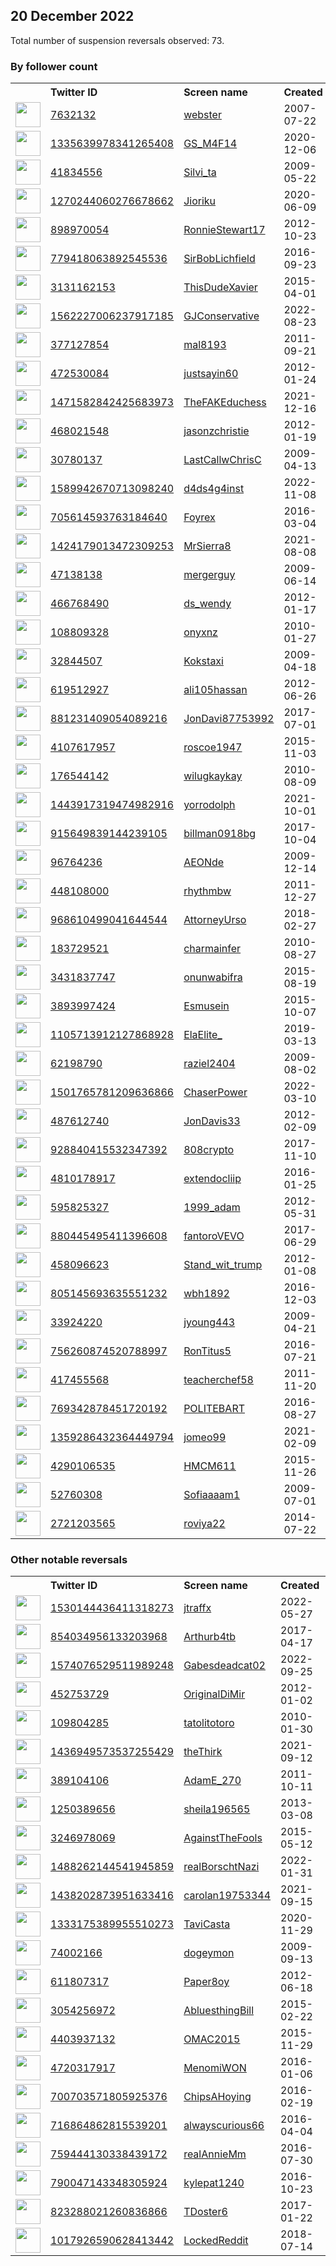 
## 20 December 2022
Total number of suspension reversals observed: 73.

### By follower count
<table><tr><th></th><th align="left">Twitter ID</th><th align="left">Screen name</th>
<th align="left">Created</th><th align="left">Status</th><th align="left">Suspended</th><th align="left">Followers</th>
<tr><td><a href="https://pbs.twimg.com/profile_images/1608281613938327557/oVARK29l_normal.jpg"><img src="https://pbs.twimg.com/profile_images/1608281613938327557/oVARK29l_normal.jpg" width="40px" height="40px" align="center"/></a></td><td><a href="https://twitter.com/intent/user?user_id=7632132">7632132</a></td><td><a href="https://twitter.com/webster">webster</a></td><td>2007-07-22</td><td align="center">✔️</td><td>2022-12-16</td><td>39494</td></tr>
<tr><td><a href="https://pbs.twimg.com/profile_images/1509634441072754694/rE1Ypajm_normal.jpg"><img src="https://pbs.twimg.com/profile_images/1509634441072754694/rE1Ypajm_normal.jpg" width="40px" height="40px" align="center"/></a></td><td><a href="https://twitter.com/intent/user?user_id=1335639978341265408">1335639978341265408</a></td><td><a href="https://twitter.com/GS_M4F14">GS_M4F14</a></td><td>2020-12-06</td><td align="center"></td><td>2022-07-03</td><td>15755</td></tr>
<tr><td><a href="https://pbs.twimg.com/profile_images/1611511598543159296/nCoI-h3__normal.jpg"><img src="https://pbs.twimg.com/profile_images/1611511598543159296/nCoI-h3__normal.jpg" width="40px" height="40px" align="center"/></a></td><td><a href="https://twitter.com/intent/user?user_id=41834556">41834556</a></td><td><a href="https://twitter.com/Silvi_ta">Silvi_ta</a></td><td>2009-05-22</td><td align="center"></td><td>2022-05-15</td><td>13480</td></tr>
<tr><td><a href="https://pbs.twimg.com/profile_images/1647085744174018560/D6I1h1d1_normal.jpg"><img src="https://pbs.twimg.com/profile_images/1647085744174018560/D6I1h1d1_normal.jpg" width="40px" height="40px" align="center"/></a></td><td><a href="https://twitter.com/intent/user?user_id=1270244060276678662">1270244060276678662</a></td><td><a href="https://twitter.com/Jioriku">Jioriku</a></td><td>2020-06-09</td><td align="center"></td><td>2022-12-13</td><td>7097</td></tr>
<tr><td><a href="https://pbs.twimg.com/profile_images/1350531250294054913/cw7M1r2e_normal.jpg"><img src="https://pbs.twimg.com/profile_images/1350531250294054913/cw7M1r2e_normal.jpg" width="40px" height="40px" align="center"/></a></td><td><a href="https://twitter.com/intent/user?user_id=898970054">898970054</a></td><td><a href="https://twitter.com/RonnieStewart17">RonnieStewart17</a></td><td>2012-10-23</td><td align="center"></td><td>2022-10-29</td><td>7027</td></tr>
<tr><td><a href="https://pbs.twimg.com/profile_images/1359246478456352778/29WELVbN_normal.jpg"><img src="https://pbs.twimg.com/profile_images/1359246478456352778/29WELVbN_normal.jpg" width="40px" height="40px" align="center"/></a></td><td><a href="https://twitter.com/intent/user?user_id=779418063892545536">779418063892545536</a></td><td><a href="https://twitter.com/SirBobLichfield">SirBobLichfield</a></td><td>2016-09-23</td><td align="center"></td><td></td><td>6154</td></tr>
<tr><td><a href="https://pbs.twimg.com/profile_images/1355833667613052932/s7LJaDn5_normal.jpg"><img src="https://pbs.twimg.com/profile_images/1355833667613052932/s7LJaDn5_normal.jpg" width="40px" height="40px" align="center"/></a></td><td><a href="https://twitter.com/intent/user?user_id=3131162153">3131162153</a></td><td><a href="https://twitter.com/ThisDudeXavier">ThisDudeXavier</a></td><td>2015-04-01</td><td align="center"></td><td></td><td>5282</td></tr>
<tr><td><a href="https://pbs.twimg.com/profile_images/1620896734351073280/bsQhsnJU_normal.jpg"><img src="https://pbs.twimg.com/profile_images/1620896734351073280/bsQhsnJU_normal.jpg" width="40px" height="40px" align="center"/></a></td><td><a href="https://twitter.com/intent/user?user_id=1562227006237917185">1562227006237917185</a></td><td><a href="https://twitter.com/GJConservative">GJConservative</a></td><td>2022-08-23</td><td align="center"></td><td>2022-12-16</td><td>4724</td></tr>
<tr><td><a href="https://pbs.twimg.com/profile_images/1516217293734350857/oJF6tlDZ_normal.jpg"><img src="https://pbs.twimg.com/profile_images/1516217293734350857/oJF6tlDZ_normal.jpg" width="40px" height="40px" align="center"/></a></td><td><a href="https://twitter.com/intent/user?user_id=377127854">377127854</a></td><td><a href="https://twitter.com/mal8193">mal8193</a></td><td>2011-09-21</td><td align="center"></td><td>2022-10-29</td><td>3418</td></tr>
<tr><td><a href="https://pbs.twimg.com/profile_images/1107978920647749632/AdAq_RiU_normal.jpg"><img src="https://pbs.twimg.com/profile_images/1107978920647749632/AdAq_RiU_normal.jpg" width="40px" height="40px" align="center"/></a></td><td><a href="https://twitter.com/intent/user?user_id=472530084">472530084</a></td><td><a href="https://twitter.com/justsayin60">justsayin60</a></td><td>2012-01-24</td><td align="center"></td><td></td><td>2842</td></tr>
<tr><td><a href="https://pbs.twimg.com/profile_images/1646612315960139777/7-8_0glj_normal.jpg"><img src="https://pbs.twimg.com/profile_images/1646612315960139777/7-8_0glj_normal.jpg" width="40px" height="40px" align="center"/></a></td><td><a href="https://twitter.com/intent/user?user_id=1471582842425683973">1471582842425683973</a></td><td><a href="https://twitter.com/TheFAKEduchess">TheFAKEduchess</a></td><td>2021-12-16</td><td align="center">🔒</td><td>2022-10-19</td><td>2815</td></tr>
<tr><td><a href="https://pbs.twimg.com/profile_images/1644868581320957952/rBILFaFE_normal.jpg"><img src="https://pbs.twimg.com/profile_images/1644868581320957952/rBILFaFE_normal.jpg" width="40px" height="40px" align="center"/></a></td><td><a href="https://twitter.com/intent/user?user_id=468021548">468021548</a></td><td><a href="https://twitter.com/jasonzchristie">jasonzchristie</a></td><td>2012-01-19</td><td align="center"></td><td></td><td>2487</td></tr>
<tr><td><a href="https://pbs.twimg.com/profile_images/1624737401351331841/Iv93eY0F_normal.jpg"><img src="https://pbs.twimg.com/profile_images/1624737401351331841/Iv93eY0F_normal.jpg" width="40px" height="40px" align="center"/></a></td><td><a href="https://twitter.com/intent/user?user_id=30780137">30780137</a></td><td><a href="https://twitter.com/LastCallwChrisC">LastCallwChrisC</a></td><td>2009-04-13</td><td align="center"></td><td></td><td>2164</td></tr>
<tr><td><a href="https://pbs.twimg.com/profile_images/1589944353455210498/QnjSPWbC_normal.jpg"><img src="https://pbs.twimg.com/profile_images/1589944353455210498/QnjSPWbC_normal.jpg" width="40px" height="40px" align="center"/></a></td><td><a href="https://twitter.com/intent/user?user_id=1589942670713098240">1589942670713098240</a></td><td><a href="https://twitter.com/d4ds4g4inst">d4ds4g4inst</a></td><td>2022-11-08</td><td align="center"></td><td>2022-12-13</td><td>1821</td></tr>
<tr><td><a href="https://pbs.twimg.com/profile_images/707943504769458176/K6gyB5Jq_normal.jpg"><img src="https://pbs.twimg.com/profile_images/707943504769458176/K6gyB5Jq_normal.jpg" width="40px" height="40px" align="center"/></a></td><td><a href="https://twitter.com/intent/user?user_id=705614593763184640">705614593763184640</a></td><td><a href="https://twitter.com/Foyrex">Foyrex</a></td><td>2016-03-04</td><td align="center"></td><td>2022-10-29</td><td>1412</td></tr>
<tr><td><a href="https://pbs.twimg.com/profile_images/1425457318297174022/kSuteWTs_normal.jpg"><img src="https://pbs.twimg.com/profile_images/1425457318297174022/kSuteWTs_normal.jpg" width="40px" height="40px" align="center"/></a></td><td><a href="https://twitter.com/intent/user?user_id=1424179013472309253">1424179013472309253</a></td><td><a href="https://twitter.com/MrSierra8">MrSierra8</a></td><td>2021-08-08</td><td align="center"></td><td>2022-12-16</td><td>1386</td></tr>
<tr><td><a href="https://pbs.twimg.com/profile_images/987793842857426944/cWvBv7pJ_normal.jpg"><img src="https://pbs.twimg.com/profile_images/987793842857426944/cWvBv7pJ_normal.jpg" width="40px" height="40px" align="center"/></a></td><td><a href="https://twitter.com/intent/user?user_id=47138138">47138138</a></td><td><a href="https://twitter.com/mergerguy">mergerguy</a></td><td>2009-06-14</td><td align="center"></td><td></td><td>1370</td></tr>
<tr><td><a href="https://pbs.twimg.com/profile_images/1611385983274029061/5PV2ae6U_normal.jpg"><img src="https://pbs.twimg.com/profile_images/1611385983274029061/5PV2ae6U_normal.jpg" width="40px" height="40px" align="center"/></a></td><td><a href="https://twitter.com/intent/user?user_id=466768490">466768490</a></td><td><a href="https://twitter.com/ds_wendy">ds_wendy</a></td><td>2012-01-17</td><td align="center"></td><td></td><td>1248</td></tr>
<tr><td><a href="https://pbs.twimg.com/profile_images/1636253268505690113/Q-xMT_6o_normal.jpg"><img src="https://pbs.twimg.com/profile_images/1636253268505690113/Q-xMT_6o_normal.jpg" width="40px" height="40px" align="center"/></a></td><td><a href="https://twitter.com/intent/user?user_id=108809328">108809328</a></td><td><a href="https://twitter.com/onyxnz">onyxnz</a></td><td>2010-01-27</td><td align="center"></td><td>2022-10-25</td><td>1159</td></tr>
<tr><td><a href="https://pbs.twimg.com/profile_images/1268123601082990593/UQS6ZwZD_normal.jpg"><img src="https://pbs.twimg.com/profile_images/1268123601082990593/UQS6ZwZD_normal.jpg" width="40px" height="40px" align="center"/></a></td><td><a href="https://twitter.com/intent/user?user_id=32844507">32844507</a></td><td><a href="https://twitter.com/Kokstaxi">Kokstaxi</a></td><td>2009-04-18</td><td align="center"></td><td></td><td>1131</td></tr>
<tr><td><a href="https://pbs.twimg.com/profile_images/1612011184525393920/bKXiDacj_normal.jpg"><img src="https://pbs.twimg.com/profile_images/1612011184525393920/bKXiDacj_normal.jpg" width="40px" height="40px" align="center"/></a></td><td><a href="https://twitter.com/intent/user?user_id=619512927">619512927</a></td><td><a href="https://twitter.com/ali105hassan">ali105hassan</a></td><td>2012-06-26</td><td align="center"></td><td></td><td>1003</td></tr>
<tr><td><a href="https://pbs.twimg.com/profile_images/906594502059716608/Gxf163EU_normal.jpg"><img src="https://pbs.twimg.com/profile_images/906594502059716608/Gxf163EU_normal.jpg" width="40px" height="40px" align="center"/></a></td><td><a href="https://twitter.com/intent/user?user_id=881231409054089216">881231409054089216</a></td><td><a href="https://twitter.com/JonDavi87753992">JonDavi87753992</a></td><td>2017-07-01</td><td align="center"></td><td></td><td>996</td></tr>
<tr><td><a href="https://pbs.twimg.com/profile_images/1604606536751501312/_2ZfkXzw_normal.jpg"><img src="https://pbs.twimg.com/profile_images/1604606536751501312/_2ZfkXzw_normal.jpg" width="40px" height="40px" align="center"/></a></td><td><a href="https://twitter.com/intent/user?user_id=4107617957">4107617957</a></td><td><a href="https://twitter.com/roscoe1947">roscoe1947</a></td><td>2015-11-03</td><td align="center">🚫</td><td></td><td>981</td></tr>
<tr><td><a href="https://pbs.twimg.com/profile_images/1605188394488926208/JZaRj3iZ_normal.jpg"><img src="https://pbs.twimg.com/profile_images/1605188394488926208/JZaRj3iZ_normal.jpg" width="40px" height="40px" align="center"/></a></td><td><a href="https://twitter.com/intent/user?user_id=176544142">176544142</a></td><td><a href="https://twitter.com/wilugkaykay">wilugkaykay</a></td><td>2010-08-09</td><td align="center"></td><td>2022-07-14</td><td>970</td></tr>
<tr><td><a href="https://pbs.twimg.com/profile_images/1456330555876859908/Xr3fyJw2_normal.jpg"><img src="https://pbs.twimg.com/profile_images/1456330555876859908/Xr3fyJw2_normal.jpg" width="40px" height="40px" align="center"/></a></td><td><a href="https://twitter.com/intent/user?user_id=1443917319474982916">1443917319474982916</a></td><td><a href="https://twitter.com/yorrodolph">yorrodolph</a></td><td>2021-10-01</td><td align="center">🚫</td><td>2022-12-16</td><td>792</td></tr>
<tr><td><a href="https://pbs.twimg.com/profile_images/1232716984737050631/HUfw-mu8_normal.jpg"><img src="https://pbs.twimg.com/profile_images/1232716984737050631/HUfw-mu8_normal.jpg" width="40px" height="40px" align="center"/></a></td><td><a href="https://twitter.com/intent/user?user_id=915649839144239105">915649839144239105</a></td><td><a href="https://twitter.com/billman0918bg">billman0918bg</a></td><td>2017-10-04</td><td align="center"></td><td></td><td>646</td></tr>
<tr><td><a href="https://pbs.twimg.com/profile_images/1385169348046819331/KwpCHXsw_normal.jpg"><img src="https://pbs.twimg.com/profile_images/1385169348046819331/KwpCHXsw_normal.jpg" width="40px" height="40px" align="center"/></a></td><td><a href="https://twitter.com/intent/user?user_id=96764236">96764236</a></td><td><a href="https://twitter.com/AEONde">AEONde</a></td><td>2009-12-14</td><td align="center"></td><td>2022-12-16</td><td>640</td></tr>
<tr><td><a href="https://pbs.twimg.com/profile_images/1605025212331876359/9fZxL0Ra_normal.jpg"><img src="https://pbs.twimg.com/profile_images/1605025212331876359/9fZxL0Ra_normal.jpg" width="40px" height="40px" align="center"/></a></td><td><a href="https://twitter.com/intent/user?user_id=448108000">448108000</a></td><td><a href="https://twitter.com/rhythmbw">rhythmbw</a></td><td>2011-12-27</td><td align="center">🔒</td><td></td><td>631</td></tr>
<tr><td><a href="https://pbs.twimg.com/profile_images/1073251618882244613/TV71zCW7_normal.jpg"><img src="https://pbs.twimg.com/profile_images/1073251618882244613/TV71zCW7_normal.jpg" width="40px" height="40px" align="center"/></a></td><td><a href="https://twitter.com/intent/user?user_id=968610499041644544">968610499041644544</a></td><td><a href="https://twitter.com/AttorneyUrso">AttorneyUrso</a></td><td>2018-02-27</td><td align="center"></td><td></td><td>556</td></tr>
<tr><td><a href="https://pbs.twimg.com/profile_images/1206573108762750976/WK770XDR_normal.jpg"><img src="https://pbs.twimg.com/profile_images/1206573108762750976/WK770XDR_normal.jpg" width="40px" height="40px" align="center"/></a></td><td><a href="https://twitter.com/intent/user?user_id=183729521">183729521</a></td><td><a href="https://twitter.com/charmainfer">charmainfer</a></td><td>2010-08-27</td><td align="center"></td><td>2022-10-28</td><td>452</td></tr>
<tr><td><a href="https://pbs.twimg.com/profile_images/987537710570131456/uag-38Dm_normal.jpg"><img src="https://pbs.twimg.com/profile_images/987537710570131456/uag-38Dm_normal.jpg" width="40px" height="40px" align="center"/></a></td><td><a href="https://twitter.com/intent/user?user_id=3431837747">3431837747</a></td><td><a href="https://twitter.com/onunwabifra">onunwabifra</a></td><td>2015-08-19</td><td align="center"></td><td></td><td>399</td></tr>
<tr><td><a href="https://pbs.twimg.com/profile_images/1263775966721122304/Uqzd2HEl_normal.jpg"><img src="https://pbs.twimg.com/profile_images/1263775966721122304/Uqzd2HEl_normal.jpg" width="40px" height="40px" align="center"/></a></td><td><a href="https://twitter.com/intent/user?user_id=3893997424">3893997424</a></td><td><a href="https://twitter.com/Esmusein">Esmusein</a></td><td>2015-10-07</td><td align="center"></td><td></td><td>384</td></tr>
<tr><td><a href="https://pbs.twimg.com/profile_images/1587505378916728832/ojh5PbH4_normal.jpg"><img src="https://pbs.twimg.com/profile_images/1587505378916728832/ojh5PbH4_normal.jpg" width="40px" height="40px" align="center"/></a></td><td><a href="https://twitter.com/intent/user?user_id=1105713912127868928">1105713912127868928</a></td><td><a href="https://twitter.com/ElaElite_">ElaElite_</a></td><td>2019-03-13</td><td align="center"></td><td>2022-12-15</td><td>384</td></tr>
<tr><td><a href="https://pbs.twimg.com/profile_images/1643206520631627778/Wbq8nf7r_normal.jpg"><img src="https://pbs.twimg.com/profile_images/1643206520631627778/Wbq8nf7r_normal.jpg" width="40px" height="40px" align="center"/></a></td><td><a href="https://twitter.com/intent/user?user_id=62198790">62198790</a></td><td><a href="https://twitter.com/raziel2404">raziel2404</a></td><td>2009-08-02</td><td align="center"></td><td></td><td>344</td></tr>
<tr><td><a href="https://pbs.twimg.com/profile_images/1644312500626759680/LfGO95lV_normal.jpg"><img src="https://pbs.twimg.com/profile_images/1644312500626759680/LfGO95lV_normal.jpg" width="40px" height="40px" align="center"/></a></td><td><a href="https://twitter.com/intent/user?user_id=1501765781209636866">1501765781209636866</a></td><td><a href="https://twitter.com/ChaserPower">ChaserPower</a></td><td>2022-03-10</td><td align="center"></td><td>2022-10-29</td><td>344</td></tr>
<tr><td><a href="https://pbs.twimg.com/profile_images/1081951491345272832/Kn4yfmbq_normal.jpg"><img src="https://pbs.twimg.com/profile_images/1081951491345272832/Kn4yfmbq_normal.jpg" width="40px" height="40px" align="center"/></a></td><td><a href="https://twitter.com/intent/user?user_id=487612740">487612740</a></td><td><a href="https://twitter.com/JonDavis33">JonDavis33</a></td><td>2012-02-09</td><td align="center"></td><td></td><td>336</td></tr>
<tr><td><a href="https://pbs.twimg.com/profile_images/1634961526665904128/k9_j18vz_normal.jpg"><img src="https://pbs.twimg.com/profile_images/1634961526665904128/k9_j18vz_normal.jpg" width="40px" height="40px" align="center"/></a></td><td><a href="https://twitter.com/intent/user?user_id=928840415532347392">928840415532347392</a></td><td><a href="https://twitter.com/808crypto">808crypto</a></td><td>2017-11-10</td><td align="center"></td><td></td><td>259</td></tr>
<tr><td><a href="https://pbs.twimg.com/profile_images/1636425909757411328/pIY6A5TG_normal.jpg"><img src="https://pbs.twimg.com/profile_images/1636425909757411328/pIY6A5TG_normal.jpg" width="40px" height="40px" align="center"/></a></td><td><a href="https://twitter.com/intent/user?user_id=4810178917">4810178917</a></td><td><a href="https://twitter.com/extendocliip">extendocliip</a></td><td>2016-01-25</td><td align="center"></td><td></td><td>242</td></tr>
<tr><td><a href="https://pbs.twimg.com/profile_images/1133839854104711168/0bx8T7fb_normal.png"><img src="https://pbs.twimg.com/profile_images/1133839854104711168/0bx8T7fb_normal.png" width="40px" height="40px" align="center"/></a></td><td><a href="https://twitter.com/intent/user?user_id=595825327">595825327</a></td><td><a href="https://twitter.com/1999_adam">1999_adam</a></td><td>2012-05-31</td><td align="center"></td><td></td><td>232</td></tr>
<tr><td><a href="https://pbs.twimg.com/profile_images/1497224390156640262/UCE16y_A_normal.jpg"><img src="https://pbs.twimg.com/profile_images/1497224390156640262/UCE16y_A_normal.jpg" width="40px" height="40px" align="center"/></a></td><td><a href="https://twitter.com/intent/user?user_id=880445495411396608">880445495411396608</a></td><td><a href="https://twitter.com/fantoroVEVO">fantoroVEVO</a></td><td>2017-06-29</td><td align="center">🔒</td><td>2022-11-17</td><td>230</td></tr>
<tr><td><a href="https://pbs.twimg.com/profile_images/914196310642888704/l-LEoJC4_normal.jpg"><img src="https://pbs.twimg.com/profile_images/914196310642888704/l-LEoJC4_normal.jpg" width="40px" height="40px" align="center"/></a></td><td><a href="https://twitter.com/intent/user?user_id=458096623">458096623</a></td><td><a href="https://twitter.com/Stand_wit_trump">Stand_wit_trump</a></td><td>2012-01-08</td><td align="center"></td><td></td><td>204</td></tr>
<tr><td><a href="https://pbs.twimg.com/profile_images/877368456089186305/kmOw20fJ_normal.jpg"><img src="https://pbs.twimg.com/profile_images/877368456089186305/kmOw20fJ_normal.jpg" width="40px" height="40px" align="center"/></a></td><td><a href="https://twitter.com/intent/user?user_id=805145693635551232">805145693635551232</a></td><td><a href="https://twitter.com/wbh1892">wbh1892</a></td><td>2016-12-03</td><td align="center"></td><td></td><td>182</td></tr>
<tr><td><a href="https://pbs.twimg.com/profile_images/1295417369536401410/l-ysbobg_normal.jpg"><img src="https://pbs.twimg.com/profile_images/1295417369536401410/l-ysbobg_normal.jpg" width="40px" height="40px" align="center"/></a></td><td><a href="https://twitter.com/intent/user?user_id=33924220">33924220</a></td><td><a href="https://twitter.com/jyoung443">jyoung443</a></td><td>2009-04-21</td><td align="center"></td><td></td><td>179</td></tr>
<tr><td><a href="https://pbs.twimg.com/profile_images/1223601716538630145/mzE_VV5B_normal.jpg"><img src="https://pbs.twimg.com/profile_images/1223601716538630145/mzE_VV5B_normal.jpg" width="40px" height="40px" align="center"/></a></td><td><a href="https://twitter.com/intent/user?user_id=756260874520788997">756260874520788997</a></td><td><a href="https://twitter.com/RonTitus5">RonTitus5</a></td><td>2016-07-21</td><td align="center"></td><td></td><td>176</td></tr>
<tr><td><a href="https://pbs.twimg.com/profile_images/1007669523288395776/bfsiIaLj_normal.jpg"><img src="https://pbs.twimg.com/profile_images/1007669523288395776/bfsiIaLj_normal.jpg" width="40px" height="40px" align="center"/></a></td><td><a href="https://twitter.com/intent/user?user_id=417455568">417455568</a></td><td><a href="https://twitter.com/teacherchef58">teacherchef58</a></td><td>2011-11-20</td><td align="center"></td><td></td><td>165</td></tr>
<tr><td><a href="https://pbs.twimg.com/profile_images/1022823395786936321/P2XRBNTo_normal.jpg"><img src="https://pbs.twimg.com/profile_images/1022823395786936321/P2XRBNTo_normal.jpg" width="40px" height="40px" align="center"/></a></td><td><a href="https://twitter.com/intent/user?user_id=769342878451720192">769342878451720192</a></td><td><a href="https://twitter.com/POLITEBART">POLITEBART</a></td><td>2016-08-27</td><td align="center"></td><td></td><td>165</td></tr>
<tr><td><a href="https://pbs.twimg.com/profile_images/1391465514799673345/FCunS3GA_normal.jpg"><img src="https://pbs.twimg.com/profile_images/1391465514799673345/FCunS3GA_normal.jpg" width="40px" height="40px" align="center"/></a></td><td><a href="https://twitter.com/intent/user?user_id=1359286432364449794">1359286432364449794</a></td><td><a href="https://twitter.com/jomeo99">jomeo99</a></td><td>2021-02-09</td><td align="center"></td><td>2022-12-16</td><td>161</td></tr>
<tr><td><a href="https://pbs.twimg.com/profile_images/680217218265776128/TCdbgFIc_normal.jpg"><img src="https://pbs.twimg.com/profile_images/680217218265776128/TCdbgFIc_normal.jpg" width="40px" height="40px" align="center"/></a></td><td><a href="https://twitter.com/intent/user?user_id=4290106535">4290106535</a></td><td><a href="https://twitter.com/HMCM611">HMCM611</a></td><td>2015-11-26</td><td align="center"></td><td></td><td>147</td></tr>
<tr><td><a href="https://pbs.twimg.com/profile_images/1632480610156441602/bOwjARIG_normal.jpg"><img src="https://pbs.twimg.com/profile_images/1632480610156441602/bOwjARIG_normal.jpg" width="40px" height="40px" align="center"/></a></td><td><a href="https://twitter.com/intent/user?user_id=52760308">52760308</a></td><td><a href="https://twitter.com/Sofiaaaam1">Sofiaaaam1</a></td><td>2009-07-01</td><td align="center">🔒</td><td>2022-11-09</td><td>134</td></tr>
<tr><td><a href="https://pbs.twimg.com/profile_images/1604983341626888192/tCtvbcxR_normal.jpg"><img src="https://pbs.twimg.com/profile_images/1604983341626888192/tCtvbcxR_normal.jpg" width="40px" height="40px" align="center"/></a></td><td><a href="https://twitter.com/intent/user?user_id=2721203565">2721203565</a></td><td><a href="https://twitter.com/roviya22">roviya22</a></td><td>2014-07-22</td><td align="center"></td><td>2022-12-04</td><td>130</td></tr>
</table>

### Other notable reversals
<table><tr><th></th><th align="left">Twitter ID</th><th align="left">Screen name</th>
<th align="left">Created</th><th align="left">Status</th><th align="left">Suspended</th><th align="left">Followers</th>
<tr><td><a href="https://pbs.twimg.com/profile_images/1642644866684313603/zZRoV-f4_normal.jpg"><img src="https://pbs.twimg.com/profile_images/1642644866684313603/zZRoV-f4_normal.jpg" width="40px" height="40px" align="center"/></a></td><td><a href="https://twitter.com/intent/user?user_id=1530144436411318273">1530144436411318273</a></td><td><a href="https://twitter.com/jtraffx">jtraffx</a></td><td>2022-05-27</td><td align="center"></td><td>2022-12-16</td><td>75</td></tr>
<tr><td><a href="https://pbs.twimg.com/profile_images/1642775253154775040/OTqiImTG_normal.jpg"><img src="https://pbs.twimg.com/profile_images/1642775253154775040/OTqiImTG_normal.jpg" width="40px" height="40px" align="center"/></a></td><td><a href="https://twitter.com/intent/user?user_id=854034956133203968">854034956133203968</a></td><td><a href="https://twitter.com/Arthurb4tb">Arthurb4tb</a></td><td>2017-04-17</td><td align="center"></td><td>2022-12-08</td><td>24</td></tr>
<tr><td><a href="https://pbs.twimg.com/profile_images/1574077116924264448/KGL7e75j_normal.jpg"><img src="https://pbs.twimg.com/profile_images/1574077116924264448/KGL7e75j_normal.jpg" width="40px" height="40px" align="center"/></a></td><td><a href="https://twitter.com/intent/user?user_id=1574076529511989248">1574076529511989248</a></td><td><a href="https://twitter.com/Gabesdeadcat02">Gabesdeadcat02</a></td><td>2022-09-25</td><td align="center"></td><td>2022-12-14</td><td>76</td></tr>
<tr><td><a href="https://pbs.twimg.com/profile_images/1580215459194220544/fgD2w1W0_normal.jpg"><img src="https://pbs.twimg.com/profile_images/1580215459194220544/fgD2w1W0_normal.jpg" width="40px" height="40px" align="center"/></a></td><td><a href="https://twitter.com/intent/user?user_id=452753729">452753729</a></td><td><a href="https://twitter.com/OriginalDiMir">OriginalDiMir</a></td><td>2012-01-02</td><td align="center"></td><td>2022-12-04</td><td>61</td></tr>
<tr><td><a href="https://pbs.twimg.com/profile_images/736001156321841152/1xzKTTCm_normal.jpg"><img src="https://pbs.twimg.com/profile_images/736001156321841152/1xzKTTCm_normal.jpg" width="40px" height="40px" align="center"/></a></td><td><a href="https://twitter.com/intent/user?user_id=109804285">109804285</a></td><td><a href="https://twitter.com/tatolitotoro">tatolitotoro</a></td><td>2010-01-30</td><td align="center"></td><td>2022-10-12</td><td>56</td></tr>
<tr><td><a href="https://pbs.twimg.com/profile_images/1546680418002419712/S9EW62vY_normal.png"><img src="https://pbs.twimg.com/profile_images/1546680418002419712/S9EW62vY_normal.png" width="40px" height="40px" align="center"/></a></td><td><a href="https://twitter.com/intent/user?user_id=1436949573537255429">1436949573537255429</a></td><td><a href="https://twitter.com/theThirk">theThirk</a></td><td>2021-09-12</td><td align="center"></td><td>2022-12-16</td><td>93</td></tr>
<tr><td><a href="https://pbs.twimg.com/profile_images/2667582647/5d4db4bb55af39220833fe24c9fd731f_normal.jpeg"><img src="https://pbs.twimg.com/profile_images/2667582647/5d4db4bb55af39220833fe24c9fd731f_normal.jpeg" width="40px" height="40px" align="center"/></a></td><td><a href="https://twitter.com/intent/user?user_id=389104106">389104106</a></td><td><a href="https://twitter.com/AdamE_270">AdamE_270</a></td><td>2011-10-11</td><td align="center"></td><td>2022-11-30</td><td>28</td></tr>
<tr><td><a href="https://pbs.twimg.com/profile_images/1559837233271783429/BL6x7w--_normal.jpg"><img src="https://pbs.twimg.com/profile_images/1559837233271783429/BL6x7w--_normal.jpg" width="40px" height="40px" align="center"/></a></td><td><a href="https://twitter.com/intent/user?user_id=1250389656">1250389656</a></td><td><a href="https://twitter.com/sheila196565">sheila196565</a></td><td>2013-03-08</td><td align="center">🔒🚫</td><td>2022-09-11</td><td>120</td></tr>
<tr><td><a href="https://pbs.twimg.com/profile_images/1575950724168564739/ddXpxsTQ_normal.jpg"><img src="https://pbs.twimg.com/profile_images/1575950724168564739/ddXpxsTQ_normal.jpg" width="40px" height="40px" align="center"/></a></td><td><a href="https://twitter.com/intent/user?user_id=3246978069">3246978069</a></td><td><a href="https://twitter.com/AgainstTheFools">AgainstTheFools</a></td><td>2015-05-12</td><td align="center"></td><td>2022-10-01</td><td>97</td></tr>
<tr><td><a href="https://pbs.twimg.com/profile_images/1488262224040759297/FjgjmiGb_normal.jpg"><img src="https://pbs.twimg.com/profile_images/1488262224040759297/FjgjmiGb_normal.jpg" width="40px" height="40px" align="center"/></a></td><td><a href="https://twitter.com/intent/user?user_id=1488262144541945859">1488262144541945859</a></td><td><a href="https://twitter.com/realBorschtNazi">realBorschtNazi</a></td><td>2022-01-31</td><td align="center"></td><td>2022-08-16</td><td>7</td></tr>
<tr><td><a href="https://pbs.twimg.com/profile_images/1540801550905274368/NdWysSg-_normal.jpg"><img src="https://pbs.twimg.com/profile_images/1540801550905274368/NdWysSg-_normal.jpg" width="40px" height="40px" align="center"/></a></td><td><a href="https://twitter.com/intent/user?user_id=1438202873951633416">1438202873951633416</a></td><td><a href="https://twitter.com/carolan19753344">carolan19753344</a></td><td>2021-09-15</td><td align="center"></td><td>2022-09-21</td><td>46</td></tr>
<tr><td><a href="https://pbs.twimg.com/profile_images/1586427568080789505/uMgHmG6B_normal.jpg"><img src="https://pbs.twimg.com/profile_images/1586427568080789505/uMgHmG6B_normal.jpg" width="40px" height="40px" align="center"/></a></td><td><a href="https://twitter.com/intent/user?user_id=1333175389955510273">1333175389955510273</a></td><td><a href="https://twitter.com/TaviCasta">TaviCasta</a></td><td>2020-11-29</td><td align="center"></td><td>2022-11-16</td><td>17</td></tr>
<tr><td><a href="https://pbs.twimg.com/profile_images/413634671/screen-capture_normal.png"><img src="https://pbs.twimg.com/profile_images/413634671/screen-capture_normal.png" width="40px" height="40px" align="center"/></a></td><td><a href="https://twitter.com/intent/user?user_id=74002166">74002166</a></td><td><a href="https://twitter.com/dogeymon">dogeymon</a></td><td>2009-09-13</td><td align="center"></td><td></td><td>25</td></tr>
<tr><td><a href="https://pbs.twimg.com/profile_images/685623581842223105/c-XDKd-H_normal.jpg"><img src="https://pbs.twimg.com/profile_images/685623581842223105/c-XDKd-H_normal.jpg" width="40px" height="40px" align="center"/></a></td><td><a href="https://twitter.com/intent/user?user_id=611807317">611807317</a></td><td><a href="https://twitter.com/Paper8oy">Paper8oy</a></td><td>2012-06-18</td><td align="center"></td><td></td><td>69</td></tr>
<tr><td><a href="https://pbs.twimg.com/profile_images/582694896877830144/DtlHvyWI_normal.jpg"><img src="https://pbs.twimg.com/profile_images/582694896877830144/DtlHvyWI_normal.jpg" width="40px" height="40px" align="center"/></a></td><td><a href="https://twitter.com/intent/user?user_id=3054256972">3054256972</a></td><td><a href="https://twitter.com/AbluesthingBill">AbluesthingBill</a></td><td>2015-02-22</td><td align="center"></td><td></td><td>57</td></tr>
<tr><td><a href="https://pbs.twimg.com/profile_images/1604831811313467394/SA_LOh9t_normal.jpg"><img src="https://pbs.twimg.com/profile_images/1604831811313467394/SA_LOh9t_normal.jpg" width="40px" height="40px" align="center"/></a></td><td><a href="https://twitter.com/intent/user?user_id=4403937132">4403937132</a></td><td><a href="https://twitter.com/OMAC2015">OMAC2015</a></td><td>2015-11-29</td><td align="center"></td><td></td><td>21</td></tr>
<tr><td><a href="https://pbs.twimg.com/profile_images/1326268240943865856/cmqkRDTF_normal.jpg"><img src="https://pbs.twimg.com/profile_images/1326268240943865856/cmqkRDTF_normal.jpg" width="40px" height="40px" align="center"/></a></td><td><a href="https://twitter.com/intent/user?user_id=4720317917">4720317917</a></td><td><a href="https://twitter.com/MenomiWON">MenomiWON</a></td><td>2016-01-06</td><td align="center"></td><td></td><td>6</td></tr>
<tr><td><a href="https://pbs.twimg.com/profile_images/1034158260104974337/vU-cY3Ee_normal.jpg"><img src="https://pbs.twimg.com/profile_images/1034158260104974337/vU-cY3Ee_normal.jpg" width="40px" height="40px" align="center"/></a></td><td><a href="https://twitter.com/intent/user?user_id=700703571805925376">700703571805925376</a></td><td><a href="https://twitter.com/ChipsAHoying">ChipsAHoying</a></td><td>2016-02-19</td><td align="center"></td><td></td><td>36</td></tr>
<tr><td><a href="https://abs.twimg.com/sticky/default_profile_images/default_profile_normal.png"><img src="https://abs.twimg.com/sticky/default_profile_images/default_profile_normal.png" width="40px" height="40px" align="center"/></a></td><td><a href="https://twitter.com/intent/user?user_id=716864862815539201">716864862815539201</a></td><td><a href="https://twitter.com/alwayscurious66">alwayscurious66</a></td><td>2016-04-04</td><td align="center"></td><td></td><td>105</td></tr>
<tr><td><a href="https://pbs.twimg.com/profile_images/1144051830751502337/SjmDvKXp_normal.png"><img src="https://pbs.twimg.com/profile_images/1144051830751502337/SjmDvKXp_normal.png" width="40px" height="40px" align="center"/></a></td><td><a href="https://twitter.com/intent/user?user_id=759444130338439172">759444130338439172</a></td><td><a href="https://twitter.com/realAnnieMm">realAnnieMm</a></td><td>2016-07-30</td><td align="center"></td><td></td><td>8</td></tr>
<tr><td><a href="https://pbs.twimg.com/profile_images/837706626228432898/kZC8JOoB_normal.jpg"><img src="https://pbs.twimg.com/profile_images/837706626228432898/kZC8JOoB_normal.jpg" width="40px" height="40px" align="center"/></a></td><td><a href="https://twitter.com/intent/user?user_id=790047143348305924">790047143348305924</a></td><td><a href="https://twitter.com/kylepat1240">kylepat1240</a></td><td>2016-10-23</td><td align="center"></td><td></td><td>1</td></tr>
<tr><td><a href="https://abs.twimg.com/sticky/default_profile_images/default_profile_normal.png"><img src="https://abs.twimg.com/sticky/default_profile_images/default_profile_normal.png" width="40px" height="40px" align="center"/></a></td><td><a href="https://twitter.com/intent/user?user_id=823288021260836866">823288021260836866</a></td><td><a href="https://twitter.com/TDoster6">TDoster6</a></td><td>2017-01-22</td><td align="center"></td><td></td><td>122</td></tr>
<tr><td><a href="https://pbs.twimg.com/profile_images/1017927894289473536/LPgOZIjs_normal.jpg"><img src="https://pbs.twimg.com/profile_images/1017927894289473536/LPgOZIjs_normal.jpg" width="40px" height="40px" align="center"/></a></td><td><a href="https://twitter.com/intent/user?user_id=1017926590628413442">1017926590628413442</a></td><td><a href="https://twitter.com/LockedReddit">LockedReddit</a></td><td>2018-07-14</td><td align="center"></td><td></td><td>59</td></tr>
</table>
